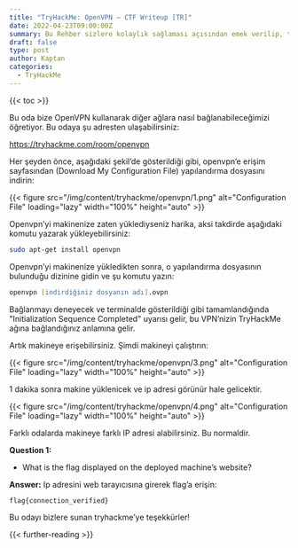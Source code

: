 ```yaml
---
title: "TryHackMe: OpenVPN — CTF Writeup [TR]"
date: 2022-04-23T09:00:00Z
summary: Bu Rehber sizlere kolaylık sağlaması açısından emek verilip, tecrübeler neticesi ile yazılmıştır. Bu Rehber sizlere kolaylık sağlaması açısından emek verilip, tecrübeler neticesi ile yazılmıştır.
draft: false
type: post
author: Kaptan
categories:
  - TryHackMe
---
```


{{< toc >}}

Bu oda bize OpenVPN kullanarak diğer ağlara nasıl bağlanabileceğimizi öğretiyor. Bu odaya şu adresten ulaşabilirsiniz:

https://tryhackme.com/room/openvpn

Her şeyden önce, aşağıdaki şekil’de gösterildiği gibi, openvpn’e erişim sayfasından (Download My Configuration File) yapılandırma dosyasını indirin:

{{< figure src="/img/content/tryhackme/openvpn/1.png" alt="Configuration File" loading="lazy" width="100%" height="auto" >}}

Openvpn’yi makinenize zaten yüklediyseniz harika, aksi takdirde aşağıdaki komutu yazarak yükleyebilirsiniz:

```zsh
sudo apt-get install openvpn
```

Openvpn’yi makinenize yükledikten sonra, o yapılandırma dosyasının bulunduğu dizinine gidin ve şu komutu yazın:
```zsh
openvpn [indirdiğiniz dosyanın adı].ovpn
```

Bağlanmayı deneyecek ve terminalde gösterildiği gibi tamamlandığında "Initialization Sequence Completed" uyarısı gelir, bu VPN’nizin TryHackMe ağına bağlandığınız anlamına gelir.

Artık makineye erişebilirsiniz. Şimdi makineyi çalıştırın:
 
{{< figure src="/img/content/tryhackme/openvpn/3.png" alt="Configuration File" loading="lazy" width="100%" height="auto" >}}

1 dakika sonra makine yüklenicek ve ip adresi görünür hale gelicektir.

{{< figure src="/img/content/tryhackme/openvpn/4.png" alt="Configuration File" loading="lazy" width="100%" height="auto" >}}

Farklı odalarda makineye farklı IP adresi alabilirsiniz. Bu normaldir.

**Question 1:**

- What is the flag displayed on the deployed machine’s website?

**Answer:**
Ip adresini web tarayıcısına girerek flag’a erişin:
```zsh
flag{connection_verified}
```

Bu odayı bizlere sunan tryhackme’ye teşekkürler!

{{< further-reading >}}

